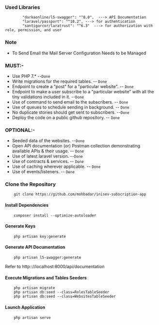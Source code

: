 ### Used Libraries

```
        "darkaonline/l5-swagger": "^8.0",  ---> API Documentation
        "laravel/passport": "^10.2", ---> for authentication
        "santigarcor/laratrust": "^6.3"  ---> for authorization with role, permission, and user
```

### Note

- To Send Email the Mail Server Configuration Needs to be Managed

### MUST:-
- Use PHP 7.* --`Done`
- Write migrations for the required tables.  -- `Done`
- Endpoint to create a "post" for a "particular website". -- `Done`
- Endpoint to make a user subscribe to a "particular website" with all the tiny validations included in it. --`Done`
- Use of command to send email to the subscribers. -- `Done`
- Use of queues to schedule sending in background. -- `Done`
- No duplicate stories should get sent to subscribers. --`Done`
- Deploy the code on a public github repository. -- `Done`

### OPTIONAL:-
- Seeded data of the websites. --`Done`
- Open API documentation (or) Postman collection demonstrating available APIs & their usage. -- `Done` 
- Use of latest laravel version. --`Done`
- Use of contracts & services.  -- `Done`
- Use of caching wherever applicable. -- `Done`
- Use of events/listeners. -- `Done`





### Clone the Repository

```
    git clone https://github.com/mohbadar/inisev-subscription-app
```


#### Install Dependencies

```
    composer install --optimize-autoloader 
```


#### Generate Keys

```
    php artisan key:generate
```


#### Generate API Documentation 

```
    php artisan l5-swagger:generate
```

Refer to http:://localhost:8000/api/documentation


#### Execute Migrations and Tables Seeders

```
    php artisan migrate
    php artisan db:seed --class=RolesTableSeeder
    php artisan db:seed --class=WebsitesTableSeeder
```



#### Launch Application

```
    php artisan serve
```
